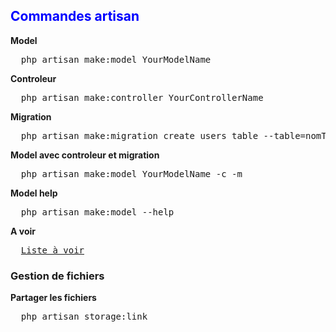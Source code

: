 <h2 style="color:blue">Commandes artisan</h2>
<p>
  <strong>Model</strong>
</p>

<pre>
  php artisan make:model YourModelName
</pre>

<p>
  <strong>Controleur</strong>
</p>

<pre>
  php artisan make:controller YourControllerName
</pre>

<p>
  <strong>Migration</strong>
</p>

<pre>
  php artisan make:migration create_users_table --table=nomTable --create
</pre>

<p>
  <strong>Model avec controleur et migration</strong>
</p>

<pre>
  php artisan make:model YourModelName -c -m
</pre>

<p>
  <strong>Model help</strong>
</p>

<pre>
  php artisan make:model --help
</pre>


<p>
  <strong>A voir</strong>
</p>
<pre>
  <a href="https://marketplace.visualstudio.com/items?itemName=absszero.vscode-laravel-goto">Liste à voir</a>
</pre>


<p>
  <h3>Gestion de fichiers</h3>
  <strong>Partager les fichiers</strong>
</p>
<pre>
  php artisan storage:link
</pre>

